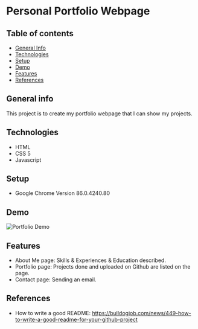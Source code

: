 # Personal Portfolio Webpage

## Table of contents

- [General Info](#general-info)
- [Technologies](#technologies)
- [Setup](#setup)
- [Demo](#demo)
- [Features](#features)
- [References](#references)

## General info

This project is to create my portfolio webpage that I can show my projects.

## Technologies

- HTML
- CSS 5
- Javascript

## Setup

- Google Chrome Version 86.0.4240.80

## Demo

![Portfolio Demo](https://github.com/great-simonlee/Wk8_PortfolioPageUpdate/blob/main/Portfolio%20Update.gif)

## Features

- About Me page: Skills & Experiences & Education described.
- Portfolio page: Projects done and uploaded on Github are listed on the page.
- Contact page: Sending an email.

## References

- How to write a good README: https://bulldogjob.com/news/449-how-to-write-a-good-readme-for-your-github-project
